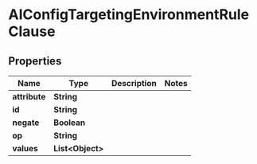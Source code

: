 

# AIConfigTargetingEnvironmentRuleClause


## Properties

| Name | Type | Description | Notes |
|------------ | ------------- | ------------- | -------------|
|**attribute** | **String** |  |  |
|**id** | **String** |  |  |
|**negate** | **Boolean** |  |  |
|**op** | **String** |  |  |
|**values** | **List&lt;Object&gt;** |  |  |



